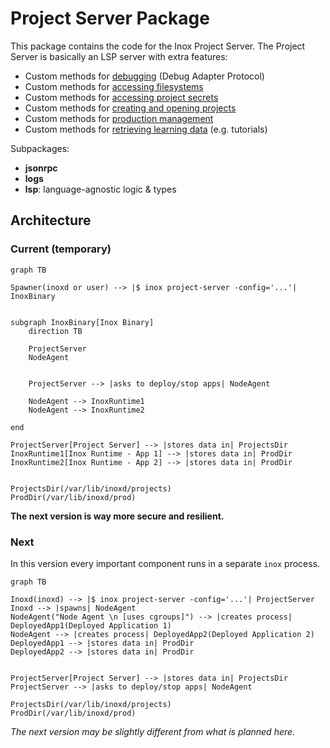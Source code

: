 # Project Server Package

This package contains the code for the Inox Project Server.
The Project Server is basically an LSP server with extra features:
- Custom methods for [debugging](./debug_methods.go) (Debug Adapter Protocol)
- Custom methods for [accessing filesystems](./filesystem_methods.go)
- Custom methods for [accessing project secrets](./secrets_methods.go)
- Custom methods for [creating and opening projects](./project_methods.go)
- Custom methods for [production management](./prod_methods.go)
- Custom methods for [retrieving learning data](./learning_methods.go) (e.g. tutorials)

Subpackages:

- **jsonrpc**
- **logs**
- **lsp**: language-agnostic logic & types

## Architecture

### Current (temporary)

```mermaid
graph TB

Spawner(inoxd or user) --> |$ inox project-server -config='...'| InoxBinary


subgraph InoxBinary[Inox Binary]
    direction TB

    ProjectServer
    NodeAgent


    ProjectServer --> |asks to deploy/stop apps| NodeAgent

    NodeAgent --> InoxRuntime1
    NodeAgent --> InoxRuntime2

end

ProjectServer[Project Server] --> |stores data in| ProjectsDir
InoxRuntime1[Inox Runtime - App 1] --> |stores data in| ProdDir
InoxRuntime2[Inox Runtime - App 2] --> |stores data in| ProdDir


ProjectsDir(/var/lib/inoxd/projects)
ProdDir(/var/lib/inoxd/prod)

```

**The next version is way more secure and resilient.**

### Next

In this version every important component runs in a separate `inox` process.

```mermaid
graph TB

Inoxd(inoxd) --> |$ inox project-server -config='...'| ProjectServer
Inoxd --> |spawns| NodeAgent
NodeAgent("Node Agent \n [uses cgroups]") --> |creates process| DeployedApp1(Deployed Application 1)
NodeAgent --> |creates process| DeployedApp2(Deployed Application 2)
DeployedApp1 --> |stores data in| ProdDir
DeployedApp2 --> |stores data in| ProdDir


ProjectServer[Project Server] --> |stores data in| ProjectsDir
ProjectServer --> |asks to deploy/stop apps| NodeAgent

ProjectsDir(/var/lib/inoxd/projects)
ProdDir(/var/lib/inoxd/prod)
```

_The next version may be slightly different from what is planned here._
